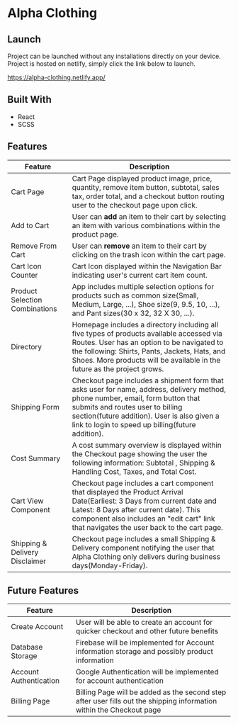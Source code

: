 <h1>Alpha Clothing</h1>

## Launch ##
Project can be launched without any installations directly on your device. Project is hosted on netlify, simply click the link below to launch.

https://alpha-clothing.netlify.app/

## Built With ##
 
* React
* SCSS


## Features ##
Feature  | Description
------------- | -------------
Cart Page | Cart Page displayed product image, price, quantity, remove item button, subtotal, sales tax, order total, and a checkout button routing user to the checkout page upon click.
Add to Cart       | User can **add** an item to their cart by selecting an item with various combinations within the product page.
Remove From Cart  | User can **remove** an item to their cart by clicking on the trash icon within the cart page.
Cart Icon Counter | Cart Icon displayed within the Navigation Bar indicating user's current cart item count.
Product Selection Combinations | App includes multiple selection options for products such as common size(Small, Medium, Large, ...), Shoe size(9, 9.5, 10, ...), and Pant sizes(30 x 32, 32 X 30, ...).
Directory | Homepage includes a directory including all five types of products available accessed via Routes. User has an option to be navigated to the following: Shirts, Pants, Jackets, Hats, and Shoes. More products will be available in the future as the project grows.
Shipping Form | Checkout page includes a shipment form that asks user for name, address, delivery method, phone number, email, form button that submits and routes user to billing section(future addition). User is also given a link to login to speed up billing(future addition).
Cost Summary | A cost summary overview is displayed within the Checkout page showing the user the following information: Subtotal , Shipping & Handling Cost, Taxes, and Total Cost.
Cart View Component | Checkout page includes a cart component that displayed the Product Arrival Date(Earliest: 3 Days from current date and Latest: 8 Days after current date). This component also includes an "edit cart" link that navigates the user back to the cart page.
Shipping & Delivery Disclaimer | Checkout page includes a small Shipping & Delivery component notifying the user that Alpha Clothing only delivers during business days(Monday-Friday).

## Future Features ##
Feature  | Description
------------- | -------------
Create Account   | User will be able to create an account for quicker checkout and other future benefits
Database Storage | Firebase will be implemented for Account information storage and possibly product information
Account Authentication | Google Authentication will be implemented for account authentication
Billing Page | Billing Page will be added as the second step after user fills out the shipping information within the Checkout page
